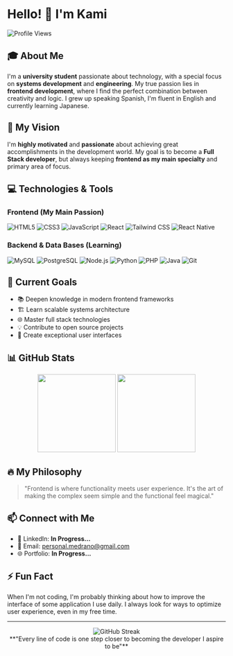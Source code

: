 # Hello! 👋 I'm Kami

![Profile Views](https://komarev.com/ghpvc/?username=Kamiiuwu&color=brightgreen)

## 🎓 About Me

I'm a **university student** passionate about technology, with a special focus on **systems development** and **engineering**. My true passion lies in **frontend development**, where I find the perfect combination between creativity and logic.
I grew up speaking Spanish, I'm fluent in English and currently learning Japanese.

## 🚀 My Vision

I'm **highly motivated** and **passionate** about achieving great accomplishments in the development world. My goal is to become a **Full Stack developer**, but always keeping **frontend as my main specialty** and primary area of focus.

## 💻 Technologies & Tools

### Frontend (My Main Passion)
![HTML5](https://img.shields.io/badge/-HTML5-E34F26?style=flat-square&logo=html5&logoColor=white)
![CSS3](https://img.shields.io/badge/-CSS3-1572B6?style=flat-square&logo=css3)
![JavaScript](https://img.shields.io/badge/-JavaScript-F7DF1E?style=flat-square&logo=javascript&logoColor=black)
![React](https://img.shields.io/badge/-React-61DAFB?style=flat-square&logo=react&logoColor=black)
![Tailwind CSS](https://img.shields.io/badge/-Tailwind%20CSS-06B6D4?style=flat-square&logo=tailwindcss&logoColor=white)
![React Native](https://img.shields.io/badge/-React%20Native-61DAFB?style=flat-square&logo=react&logoColor=black)

### Backend & Data Bases (Learning)
![MySQL](https://img.shields.io/badge/-MySQL-4479A1?style=flat-square&logo=mysql&logoColor=white)
![PostgreSQL](https://img.shields.io/badge/-PostgreSQL-336791?style=flat-square&logo=postgresql&logoColor=white)
![Node.js](https://img.shields.io/badge/-Node.js-339933?style=flat-square&logo=node.js&logoColor=white)
![Python](https://img.shields.io/badge/-Python-3776AB?style=flat-square&logo=python&logoColor=white)
![PHP](https://img.shields.io/badge/-PHP-777BB4?style=flat-square&logo=php&logoColor=white)
![Java](https://img.shields.io/badge/-Java-007396?style=flat-square&logo=java&logoColor=white)
![Git](https://img.shields.io/badge/-Git-F05032?style=flat-square&logo=git&logoColor=white)

## 🎯 Current Goals

- 📚 Deepen knowledge in modern frontend frameworks
- 🏗️ Learn scalable systems architecture
- 🌐 Master full stack technologies
- 💡 Contribute to open source projects
- 🎨 Create exceptional user interfaces

## 📊 GitHub Stats

<div align="center">
  <img height="180em" src="https://github-readme-stats.vercel.app/api?username=Kamiiuwu&show_icons=true&theme=tokyonight&include_all_commits=true&count_private=true"/>
  <img height="180em" src="https://github-readme-stats.vercel.app/api/top-langs/?username=Kamiiuwu&layout=compact&langs_count=7&theme=tokyonight"/>
</div>

## 🔥 My Philosophy

> "Frontend is where functionality meets user experience. It's the art of making the complex seem simple and the functional feel magical."

## 📫 Connect with Me

- 💼 LinkedIn: **In Progress...**
- 📧 Email: personal.medrano@gmail.com
- 🌐 Portfolio: **In Progress...**

## ⚡ Fun Fact

When I'm not coding, I'm probably thinking about how to improve the interface of some application I use daily. I always look for ways to optimize user experience, even in my free time.

---
<div align="center">
  <img src="https://github-readme-streak-stats.herokuapp.com/?user=Kamiiuwu&theme=tokyonight" alt="GitHub Streak" />
</div>

<div align="center">
**"Every line of code is one step closer to becoming the developer I aspire to be"**
</div>
